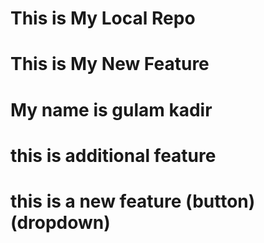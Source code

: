 # This is My Local Repo
# This is My New Feature
# My name is gulam kadir
# this is additional feature
# this is a new feature (button)(dropdown)
